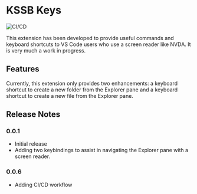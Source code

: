 # KSSB Keys

![CI/CD](https://github.com/esimkowitz/kssbkeys/workflows/CI/badge.svg)

This extension has been developed to provide useful commands and keyboard shortcuts to VS Code users who use a screen reader like NVDA. It is very much a work in progress.

## Features

Currently, this extension only provides two enhancements: a keyboard shortcut to create a new folder from the Explorer pane and a keyboard shortcut to create a new file from the Explorer pane.

## Release Notes

### 0.0.1

- Initial release
- Adding two keybindings to assist in navigating the Explorer pane with a screen reader.

### 0.0.6
- Adding CI/CD workflow
